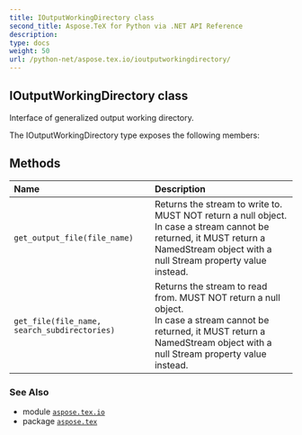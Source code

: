 ```yaml
---
title: IOutputWorkingDirectory class
second_title: Aspose.TeX for Python via .NET API Reference
description: 
type: docs
weight: 50
url: /python-net/aspose.tex.io/ioutputworkingdirectory/
---
```


## IOutputWorkingDirectory class

Interface of generalized output working directory.



The IOutputWorkingDirectory type exposes the following members:
## Methods
| Name | Description |
| :- | :- |
| `get_output_file(file_name)` | Returns the stream to write to. MUST NOT return a null object.<br/>            In case a stream cannot be returned, it MUST return a NamedStream object with a null Stream property value instead. |
| `get_file(file_name, search_subdirectories)` | Returns the stream to read from. MUST NOT return a null object.<br/>            In case a stream cannot be returned, it MUST return a NamedStream object with a null Stream property value instead. |

### See Also

* module [`aspose.tex.io`](/tex/python-net/aspose.tex.io/)
* package [`aspose.tex`](/tex/python-net/)

